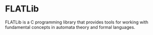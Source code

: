 # FLATLib
FLATLib is a C programming library that provides tools for working with fundamental concepts in automata theory and formal languages.
